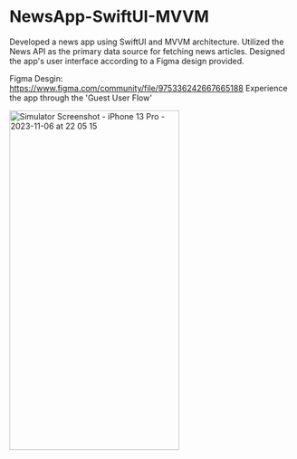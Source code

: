 # NewsApp-SwiftUI-MVVM

Developed a news app using SwiftUI and MVVM architecture.
Utilized the News API as the primary data source for fetching news articles.
Designed the app's user interface according to a Figma design provided.

Figma Desgin: https://www.figma.com/community/file/975336242667665188
Experience the app through the 'Guest User Flow' 


<img src="https://github.com/malindu21/NewsApp-SwiftUI-MVVM/assets/53685082/4ef9e8f8-d141-4bf4-a6a7-26a6d95ac62e" alt="Simulator Screenshot - iPhone 13 Pro - 2023-11-06 at 22 05 15" width="300" height="600">
